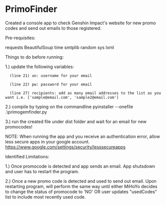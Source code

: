 # PrimoFinder

Created a console app to check Genshin Impact's website for new promo codes and send out emails to those registered.

Pre-requisites:

requests
BeautifulSoup
time
smtplib
random
sys
lxml




Things to do before running:

1.) update the following variables:

      (line 21) un: username for your email 
      
      (line 22) pw: password for your email 
      
      (line 27) recipients: add as many email addresses to the list as you want i.e. ['sample@email.com', 'sample2@email.com']
      
      
2.) compile by typing on the commandline pyinstaller --onefile .\primogemfinder.py

3.) run the created file under dist folder and wait for an email for new promocodes!

NOTE:
When running the app and you receive an authentication error, allow less secure apps in your google account.
https://www.google.com/settings/security/lesssecureapps


Identified Limitations:

1.) Once promocode is detected and app sends an email. App shutsdown and user has to restart the program.

2.) Once a new promo code is detected and used to send out email. Upon restarting program, will perform the same way until either MiHoYo decides to change the status of promocode to 'NO' OR user updates "usedCodes" list to include most recently used code.
